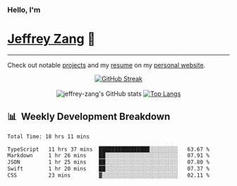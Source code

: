 
### Hello, I'm 
# [Jeffrey Zang](https://www.linkedin.com/in/jeffreyzang/) 🦀

---

Check out notable [projects](https://jeffz.dev/projects) and my [resume](https://jeffz.dev/resume) on my [personal website](https://jeffz.dev/).

<div align = 'center'>

[![GitHub Streak](https://github-readme-streak-stats.herokuapp.com/?user=jeffrey-zang&theme=tokyonight)](https://git.io/streak-stats)
<br></br>
![jeffrey-zang's GitHub stats](https://github-readme-stats.vercel.app/api?username=jeffrey-zang&show_icons=true&theme=tokyonight&hide_rank=true&hide=stars) 
[![Top Langs](https://github-readme-stats.vercel.app/api/top-langs/?username=jeffrey-zang&hide=ShaderLab,HLSL&layout=compact&theme=tokyonight)](https://github.com/anuraghazra/github-readme-stats)

</div>

## 📊 &nbsp;Weekly Development Breakdown
<!--START_SECTION:waka-->

```txt
Total Time: 18 hrs 11 mins

TypeScript   11 hrs 37 mins  ████████████████░░░░░░░░░   63.67 %
Markdown     1 hr 26 mins    ██░░░░░░░░░░░░░░░░░░░░░░░   07.91 %
JSON         1 hr 25 mins    ██░░░░░░░░░░░░░░░░░░░░░░░   07.80 %
Swift        1 hr 20 mins    ██░░░░░░░░░░░░░░░░░░░░░░░   07.37 %
CSS          23 mins         ▓░░░░░░░░░░░░░░░░░░░░░░░░   02.11 %
```

<!--END_SECTION:waka-->

